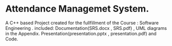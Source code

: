 # Attendance Managemet System.
A C++ based Project created for the fullfillment of the Course : Software Engineering . 
included: Documentation(SRS.docx , SRS.pdf) , UML diagrams in the Appendix.
        Presentation(presentation.pptx , presentation.pdf) 
        and Code.
 

